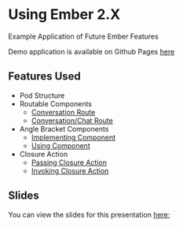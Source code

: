 # Using Ember 2.X

Example Application of Future Ember Features

Demo application is available on Github Pages [here](http://emberpittsburgh.github.io/ember-2-example/#/chat/1)

## Features Used

- Pod Structure
- Routable Components
    - [Conversation Route](https://github.com/EmberPittsburgh/ember-2-example/blob/master/app/conversations/route.js)
    - [Conversation/Chat Route](https://github.com/EmberPittsburgh/ember-2-example/blob/master/app/conversations/chat/route.js)
- Angle Bracket Components
    - [Implementing Component](https://github.com/EmberPittsburgh/ember-2-example/tree/master/app/components/chat-message)
    - [Using Component](https://github.com/EmberPittsburgh/ember-2-example/blob/master/app/components/chat-ui/template.hbs#L11)
- Closure Action
    - [Passing Closure Action](https://github.com/EmberPittsburgh/ember-2-example/blob/master/app/components/chat-ui/template.hbs#L16)
    - [Invoking Closure Action](https://github.com/EmberPittsburgh/ember-2-example/blob/master/app/components/message-input/component.js#L15-L19)

## Slides

You can view the slides for this presentation [here](https://github.com/EmberPittsburgh/ember-2-example/blob/master/SLIDES.md);
